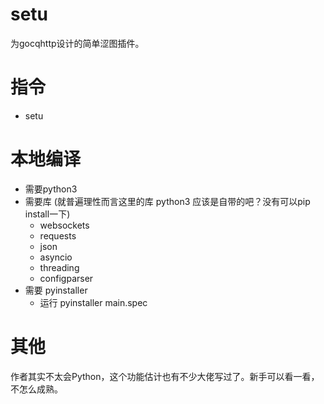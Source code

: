 # setu
为gocqhttp设计的简单涩图插件。

# 指令
+ setu

# 本地编译
+ 需要python3
+ 需要库 (就普遍理性而言这里的库 python3 应该是自带的吧？没有可以pip install一下)
  - websockets
  - requests
  - json
  - asyncio
  - threading
  - configparser
+ 需要 pyinstaller
  - 运行 pyinstaller main.spec

# 其他
作者其实不太会Python，这个功能估计也有不少大佬写过了。新手可以看一看，不怎么成熟。
